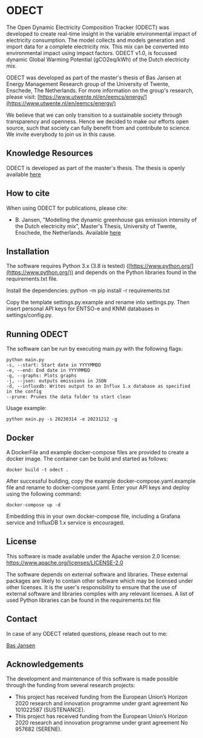 # ODECT
The Open Dynamic Electricity Composition Tracker (ODECT) was developed to create real-time 
insight in the variable environmental impact of electricity consumption. The model collects and models generation and import data for a complete electricity mix. This mix can be converted into environmental impact using impact factors. ODECT v1.0, is focussed dynamic Global Warming Potential (gCO2eq/kWh) of the Dutch electricity mix.

ODECT was developed as part of the master's thesis of Bas Jansen at 
Energy Management Research group of the University of Twente, Enschede, The Netherlands. 
For more information on the group's research, please visit: 
[https://www.utwente.nl/en/eemcs/energy/](https://www.utwente.nl/en/eemcs/energy/)

We believe that we can only transition to a sustainable society through 
transparency and openness. Hence we decided to make our efforts open source, 
such that society can fully benefit from and contribute to science. 
We invite everybody to join us in this cause.

## Knowledge Resources
ODECT is developed as part of the master's thesis. 
The thesis is openly available [here](https://essay.utwente.nl/96154/)

## How to cite
When using ODECT for publications, please cite:
-   B. Jansen, "Modelling the dynamic greenhouse gas emission intensity of the Dutch electricity mix", Master's Thesis, University of Twente, Enschede, the Netherlands. Available [here](https://essay.utwente.nl/96154/)

## Installation

The software requires Python 3.x (3.8 is tested)
([https://www.python.org/](https://www.python.org/)) and depends on the Python libraries 
found in the requirements.txt file.

Install the dependencies: python -m pip install -r requirements.txt

Copy the template settings.py.example and rename into settings.py. Then insert personal API keys for ENTSO-e and KNMI databases in settings/config.py.

## Running ODECT

The software can be run by executing main.py with the following flags:

```
python main.py
-s, --start: Start date in YYYYMMDD
-e, --end: End date in YYYYMMDD
-g, --graphs: Plots graphs
-j, --json: outputs emissions in JSON
-d, --influxdb: Writes output to an Influx 1.x database as specified in the config
--prune: Prunes the data folder to start clean
```

Usage example:
```
python main.py -s 20230314 -e 20231212 -g
```


## Docker

A DockerFile and example docker-compose files are provided to create a docker image. The container can be build and started as follows:
```
docker build -t odect .
```

After successful building, copy the example docker-compose.yaml.example file and rename to docker-compose.yaml. Enter your API keys and deploy using the following command:

```
docker-compose up -d 
```
Embedding this in your own docker-compose file, including a Grafana service and InfluxDB 1.x service is encouraged.


## License

This software is made available under the Apache version 2.0 license: https://www.apache.org/licenses/LICENSE-2.0

The software depends on external software and libraries. 
These external packages are likely to contain other software 
which may be licensed under other licenses. 
It is the user's responsibility to ensure that the use of external software and libraries complies with any relevant licenses. A list of used Python libraries can be found in the requirements.txt file

## Contact
In case of any ODECT related questions, please reach out to me:

[Bas Jansen](https://www.linkedin.com/in/b-j-jansen/)

## Acknowledgements

The development and maintenance of this software is made possible through the funding from several research projects:

- This project has received funding from the European Union’s Horizon 2020 research and innovation programme under grant agreement No 101022587 (SUSTENANCE).
- This project has received funding from the European Union’s Horizon 2020 research and innovation programme under grant agreement No 957682 (SERENE).
